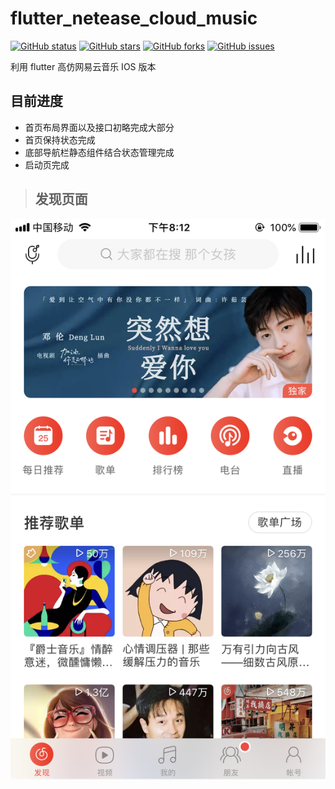 # flutter_netease_cloud_music

[![GitHub status](https://img.shields.io/badge/status-10%25-brightgreen.svg)](https://github.com/UvDream/flutter_netease_cloud_music)
[![GitHub stars](https://img.shields.io/github/stars/UvDream/flutter_netease_cloud_music.svg)](https://github.com/UvDream/flutter_netease_cloud_music/stargazers)
[![GitHub forks](https://img.shields.io/github/forks/UvDream/flutter_netease_cloud_music.svg)](https://github.com/UvDream/flutter_netease_cloud_music/network)
[![GitHub issues](https://img.shields.io/github/issues/UvDream/flutter_netease_cloud_music.svg)](https://github.com/UvDream/flutter_netease_cloud_music/issues)

利用 flutter 高仿网易云音乐 IOS 版本

## 目前进度

- 首页布局界面以及接口初略完成大部分
- 首页保持状态完成
- 底部导航栏静态组件结合状态管理完成
- 启动页完成

> ## 发现页面

![Image text](https://github.com/UvDream/flutter_netease_cloud_music/blob/master/docs/images/Find.PNG?raw=true "首页")
